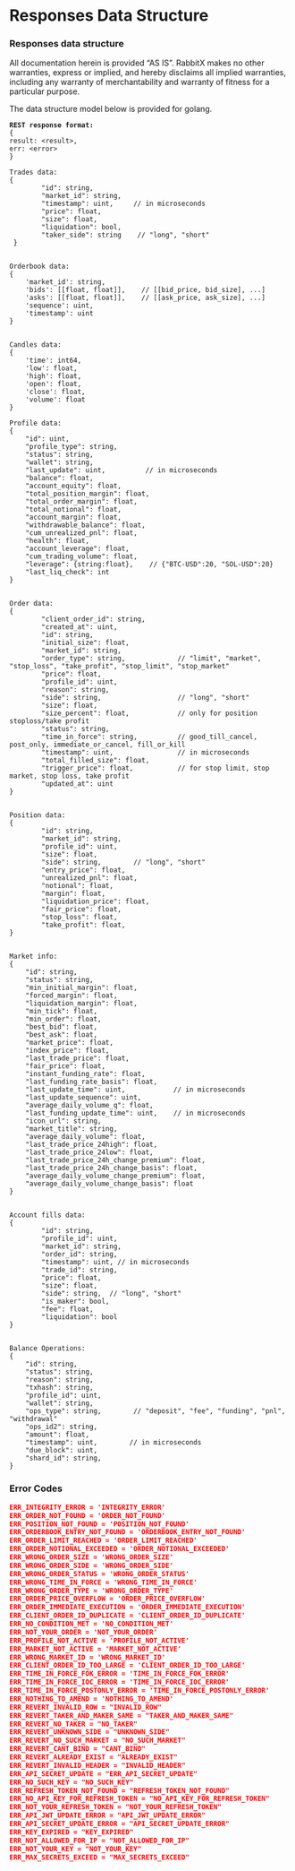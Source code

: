 # Responses Data Structure

### Responses data structure

All documentation herein is provided ​“AS IS”. RabbitX makes no other warranties, express or implied, and hereby disclaims all implied warranties, including any warranty of merchantability and warranty of fitness for a particular purpose.

The data structure model below is provided for golang.

<pre class="language-javascript"><code class="lang-javascript"><strong>REST response format:
</strong>{
result: &#x3C;result>,
err: &#x3C;error>
}

Trades data:
{
        "id": string,
        "market_id": string,
        "timestamp": uint,     // in microseconds
        "price": float,
        "size": float,     
        "liquidation": bool,
        "taker_side": string    // "long", "short"
 }


Orderbook data:
{
	'market_id': string, 
	'bids': [[float, float]],    // [[bid_price, bid_size], ...]
	'asks': [[float, float]],    // [[ask_price, ask_size], ...]
	'sequence': uint,
	'timestamp': uint
}


Candles data:
{
	'time': int64,
	'low': float,
	'high': float,
	'open': float,
	'close': float,
	'volume': float
}

Profile data:
{
    "id": uint,
    "profile_type": string,
    "status": string,
    "wallet": string,
    "last_update": uint,          // in microseconds
    "balance": float,
    "account_equity": float,
    "total_position_margin": float,
    "total_order_margin": float,
    "total_notional": float,
    "account_margin": float,
    "withdrawable_balance": float,
    "cum_unrealized_pnl": float,
    "health": float,
    "account_leverage": float,
    "cum_trading_volume": float,
    "leverage": {string:float},    // {"BTC-USD":20, "SOL-USD":20}
    "last_liq_check": int
}


Order data:
{
        "client_order_id": string,
        "created_at": uint,
        "id": string,
        "initial_size": float,
        "market_id": string,
        "order_type": string,             // "limit", "market", "stop_loss", "take_profit", "stop_limit", "stop_market"
        "price": float,
        "profile_id": uint,
        "reason": string,
        "side": string,                   // "long", "short"
        "size": float,
        "size_percent": float,            // only for position stoploss/take profit
        "status": string,
        "time_in_force": string,          // good_till_cancel, post_only, immediate_or_cancel, fill_or_kill
        "timestamp": uint,                // in microseconds
        "total_filled_size": float,
        "trigger_price": float,           // for stop limit, stop market, stop loss, take profit
        "updated_at": uint
}


Position data:
{
        "id": string,
        "market_id": string,
        "profile_id": uint,
        "size": float,
        "side": string,        // "long", "short"
        "entry_price": float,
        "unrealized_pnl": float,
        "notional": float,
        "margin": float,
        "liquidation_price": float,
        "fair_price": float,
        "stop_loss": float,
        "take_profit": float,
}


Market info:
{
    "id": string,
    "status": string,
    "min_initial_margin": float,
    "forced_margin": float,
    "liquidation_margin": float,
    "min_tick": float,
    "min_order": float,
    "best_bid": float,
    "best_ask": float,
    "market_price": float,
    "index_price": float,
    "last_trade_price": float,
    "fair_price": float,
    "instant_funding_rate": float,
    "last_funding_rate_basis": float,
    "last_update_time": uint,            // in microseconds
    "last_update_sequence": uint,
    "average_daily_volume_q": float,
    "last_funding_update_time": uint,    // in microseconds
    "icon_url": string,
    "market_title": string,
    "average_daily_volume": float,
    "last_trade_price_24high": float,
    "last_trade_price_24low": float,
    "last_trade_price_24h_change_premium": float,
    "last_trade_price_24h_change_basis": float,
    "average_daily_volume_change_premium": float,
    "average_daily_volume_change_basis": float
}


Account fills data:
{
        "id": string,
        "profile_id": uint,
        "market_id": string,
        "order_id": string,
        "timestamp": uint, // in microseconds
        "trade_id": string,
        "price": float,
        "size": float,
        "side": string,  // "long", "short"
        "is_maker": bool,
        "fee": float,
        "liquidation": bool
}


Balance Operations:
{
	"id": string,
	"status": string, 
	"reason": string,
	"txhash": string,
	"profile_id": uint, 
	"wallet": string,
	"ops_type": string,        // "deposit", "fee", "funding", "pnl", "withdrawal"
	"ops_id2": string, 
	"amount": float, 
	"timestamp": uint,        // in microseconds
	"due_block": uint,
	"shard_id": string,
}
</code></pre>

### Error Codes

```json
ERR_INTEGRITY_ERROR = 'INTEGRITY_ERROR'
ERR_ORDER_NOT_FOUND = 'ORDER_NOT_FOUND'
ERR_POSITION_NOT_FOUND = 'POSITION_NOT_FOUND'
ERR_ORDERBOOK_ENTRY_NOT_FOUND = 'ORDERBOOK_ENTRY_NOT_FOUND'
ERR_ORDER_LIMIT_REACHED = 'ORDER_LIMIT_REACHED'
ERR_ORDER_NOTIONAL_EXCEEDED = 'ORDER_NOTIONAL_EXCEEDED'
ERR_WRONG_ORDER_SIZE = 'WRONG_ORDER_SIZE'
ERR_WRONG_ORDER_SIDE = 'WRONG_ORDER_SIDE'
ERR_WRONG_ORDER_STATUS = 'WRONG_ORDER_STATUS'
ERR_WRONG_TIME_IN_FORCE = 'WRONG_TIME_IN_FORCE'
ERR_WRONG_ORDER_TYPE = 'WRONG_ORDER_TYPE'
ERR_ORDER_PRICE_OVERFLOW = 'ORDER_PRICE_OVERFLOW'
ERR_ORDER_IMMEDIATE_EXECUTION = 'ORDER_IMMEDIATE_EXECUTION'
ERR_CLIENT_ORDER_ID_DUPLICATE = 'CLIENT_ORDER_ID_DUPLICATE'
ERR_NO_CONDITION_MET = 'NO_CONDITION_MET'
ERR_NOT_YOUR_ORDER = 'NOT_YOUR_ORDER'
ERR_PROFILE_NOT_ACTIVE = 'PROFILE_NOT_ACTIVE'
ERR_MARKET_NOT_ACTIVE = 'MARKET_NOT_ACTIVE'
ERR_WRONG_MARKET_ID = 'WRONG_MARKET_ID'
ERR_CLIENT_ORDER_ID_TOO_LARGE = 'CLIENT_ORDER_ID_TOO_LARGE'
ERR_TIME_IN_FORCE_FOK_ERROR = 'TIME_IN_FORCE_FOK_ERROR'
ERR_TIME_IN_FORCE_IOC_ERROR = 'TIME_IN_FORCE_IOC_ERROR'
ERR_TIME_IN_FORCE_POSTONLY_ERROR = 'TIME_IN_FORCE_POSTONLY_ERROR'
ERR_NOTHING_TO_AMEND = 'NOTHING_TO_AMEND'
ERR_REVERT_INVALID_ROW = "INVALID_ROW"
ERR_REVERT_TAKER_AND_MAKER_SAME = "TAKER_AND_MAKER_SAME"
ERR_REVERT_NO_TAKER = "NO_TAKER"
ERR_REVERT_UNKNOWN_SIDE = "UNKNOWN_SIDE"
ERR_REVERT_NO_SUCH_MARKET = "NO_SUCH_MARKET"
ERR_REVERT_CANT_BIND = "CANT_BIND"
ERR_REVERT_ALREADY_EXIST = "ALREADY_EXIST"
ERR_REVERT_INVALID_HEADER = "INVALID_HEADER"
ERR_API_SECRET_UPDATE = "ERR_API_SECRET_UPDATE"
ERR_NO_SUCH_KEY = "NO_SUCH_KEY"
ERR_REFRESH_TOKEN_NOT_FOUND = "REFRESH_TOKEN_NOT_FOUND"
ERR_NO_API_KEY_FOR_REFRESH_TOKEN = "NO_API_KEY_FOR_REFRESH_TOKEN"
ERR_NOT_YOUR_REFRESH_TOKEN = "NOT_YOUR_REFRESH_TOKEN"
ERR_API_JWT_UPDATE_ERROR = "API_JWT_UPDATE_ERROR"
ERR_API_SECRET_UPDATE_ERROR = "API_SECRET_UPDATE_ERROR"
ERR_KEY_EXPIRED = "KEY_EXPIRED"
ERR_NOT_ALLOWED_FOR_IP = "NOT_ALLOWED_FOR_IP"
ERR_NOT_YOUR_KEY = "NOT_YOUR_KEY"
ERR_MAX_SECRETS_EXCEED = "MAX_SECRETS_EXCEED"
```
